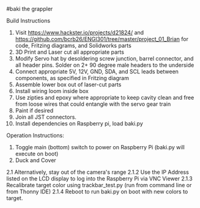 #baki the grappler

Build Instructions
1. Visit https://www.hackster.io/projects/d21824/ and https://github.com/bcrb26/ENGI301/tree/master/project_01_Brian for code, Fritzing diagrams, and Solidworks parts
2. 3D Print and Laser cut all appropriate parts
3. Modify Servo hat by desoldering screw junction, barrel connector, and all header pins. Solder on 2+ 90 degree male headers to the underside
4. Connect appropriate 5V, 12V, GND, SDA, and SCL leads between components, as specified in Fritzing diagram
5. Assemble lower box out of laser-cut parts
6. Install wiring loom inside box
7. Use zipties and epoxy where appropriate to keep cavity clean and free from loose wires that could entangle with the servo gear train
8. Paint if desired
9. Join all JST connectors.
10. Install dependencies on Raspberry pi, load baki.py


Operation Instructions:
1. Toggle main (bottom) switch to power on Raspberry Pi (baki.py will execute on boot)
2. Duck and Cover

2.1 Alternatively, stay out of the camera's range
2.1.2 Use the IP Address listed on the LCD display to log into the Raspberry Pi via VNC Viewer
2.1.3 Recalibrate target color using trackbar_test.py (run from command line or from Thonny IDE)
2.1.4 Reboot to run baki.py on boot with new colors to target.